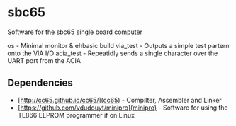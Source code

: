 # sbc65

Software for the sbc65 single board computer

os - Minimal monitor & ehbasic build
via_test - Outputs a simple test partern onto the VIA I/O
acia_test - Repeatidly sends a single character over the UART port from the ACIA

## Dependencies 
 
 * [http://cc65.github.io/cc65/](cc65) - Compilter, Assembler and Linker
 * [https://github.com/vdudouyt/minipro](minipro) - Software for using the TL866 EEPROM programmer if on Linux
